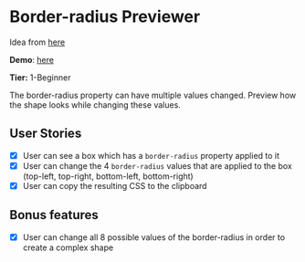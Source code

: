 # Border-radius Previewer

Idea from [here](https://github.com/florinpop17/app-ideas)

**Demo**: [here](https://codesandbox.io/embed/solitary-architecture-tfp5x?fontsize=14&hidenavigation=1&theme=dark)

**Tier:** 1-Beginner

The border-radius property can have multiple values changed. Preview how the shape looks while changing these values.

## User Stories

-   [x] User can see a box which has a `border-radius` property applied to it
-   [x] User can change the 4 `border-radius` values that are applied to the box (top-left, top-right, bottom-left, bottom-right)
-   [x] User can copy the resulting CSS to the clipboard

## Bonus features

-   [x] User can change all 8 possible values of the border-radius in order to create a complex shape
